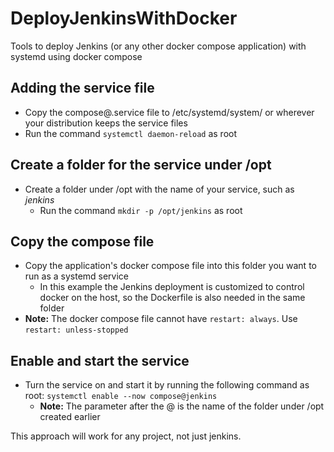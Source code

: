 # DeployJenkinsWithDocker
Tools to deploy Jenkins (or any other docker compose application) with systemd using docker compose

## Adding the service file
- Copy the compose@.service file to /etc/systemd/system/ or wherever your distribution keeps the service files
- Run the command `systemctl daemon-reload` as root

## Create a folder for the service under /opt
- Create a folder under /opt with the name of your service, such as *jenkins*
  - Run the command `mkdir -p /opt/jenkins` as root

## Copy the compose file 
- Copy the application's docker compose file into this folder you want to run as a systemd service
  - In this example the Jenkins deployment is customized to control docker on the host, so the Dockerfile is also needed in the same folder
- **Note:** The docker compose file cannot have `restart: always`.  Use `restart: unless-stopped` 

## Enable and start the service
- Turn the service on and start it by running the following command as root: `systemctl enable --now compose@jenkins`
  - **Note:** The parameter after the @ is the name of the folder under /opt created earlier

This approach will work for any project, not just jenkins.
